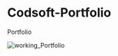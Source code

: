 # Codsoft-Portfolio
Portfolio

![working_Portfolio](https://github.com/user-attachments/assets/1cc3d4bc-dc6c-42cb-9dce-b873dd4b7c9a)
